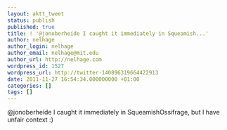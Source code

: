 ```yaml
---
layout: aktt_tweet
status: publish
published: true
title: ! '@jonoberheide I caught it immediately in Squeamish...'
author: nelhage
author_login: nelhage
author_email: nelhage@mit.edu
author_url: http://nelhage.com
wordpress_id: 1527
wordpress_url: http://twitter-140896319664422913
date: 2011-11-27 16:54:34.000000000 +01:00
categories: []
tags: []
---
```

@jonoberheide I caught it immediately in SqueamishOssifrage, but I have unfair context :)
